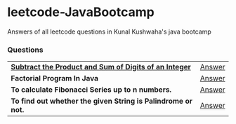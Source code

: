 # leetcode-JavaBootcamp
Answers of all leetcode questions in Kunal Kushwaha's java bootcamp

### Questions
|            |            |
| ---------- | ---------- |
| [**Subtract the Product and Sum of Digits of an Integer**](https://leetcode.com/problems/subtract-the-product-and-sum-of-digits-of-an-integer/) | [Answer](Answers/question1.txt) |
| **Factorial Program In Java** | [Answer]() | 
|**To calculate Fibonacci Series up to n numbers.** | [Answer](Answers/answer2.txt) |
|**To find out whether the given String is Palindrome or not.** | [Answer](Answers/answer3.txt) |
